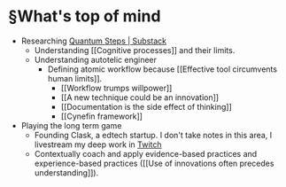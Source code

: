 # §What's top of mind
* Researching [Quantum Steps | Substack](https://read.ceilfors.com/)
  * Understanding [[Cognitive processes]] and their limits.
  * Understanding autotelic engineer
    * Defining atomic workflow because [[Effective tool circumvents human limits]].
      * [[Workflow trumps willpower]]
      * [[A new technique could be an innovation]]
      * [[Documentation is the side effect of thinking]]
      * [[Cynefin framework]]
* Playing the long term game
  * Founding Clask, a edtech startup. I don't take notes in this area, I livestream my deep work in [Twitch](https://www.twitch.tv/ceilfors)
  * Contextually coach and apply evidence-based practices and experience-based practices ([[Use of innovations often precedes understanding]]).

<!-- #evergreen #outline -->

<!-- {BearID:C920BE75-5FD9-448B-9BEC-E2C1DB3424B9-3039-00002748D86776BF} -->

